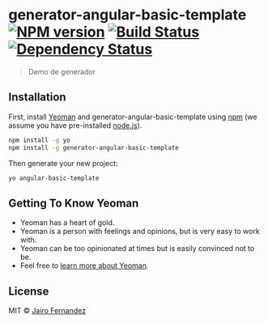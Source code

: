 # generator-angular-basic-template [![NPM version][npm-image]][npm-url] [![Build Status][travis-image]][travis-url] [![Dependency Status][daviddm-image]][daviddm-url]
> Demo de generador

## Installation

First, install [Yeoman](http://yeoman.io) and generator-angular-basic-template using [npm](https://www.npmjs.com/) (we assume you have pre-installed [node.js](https://nodejs.org/)).

```bash
npm install -g yo
npm install -g generator-angular-basic-template
```

Then generate your new project:

```bash
yo angular-basic-template
```

## Getting To Know Yeoman

 * Yeoman has a heart of gold.
 * Yeoman is a person with feelings and opinions, but is very easy to work with.
 * Yeoman can be too opinionated at times but is easily convinced not to be.
 * Feel free to [learn more about Yeoman](http://yeoman.io/).

## License

MIT © [Jairo Fernandez]()


[npm-image]: https://badge.fury.io/js/generator-angular-basic-template.svg
[npm-url]: https://npmjs.org/package/generator-angular-basic-template
[travis-image]: https://travis-ci.org/jairofg12/generator-angular-basic-template.svg?branch=master
[travis-url]: https://travis-ci.org/jairofg12/generator-angular-basic-template
[daviddm-image]: https://david-dm.org/jairofg12/generator-angular-basic-template.svg?theme=shields.io
[daviddm-url]: https://david-dm.org/jairofg12/generator-angular-basic-template
